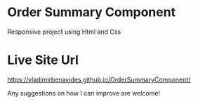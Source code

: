 # Order Summary Component
 Responsive project using Html and Css
# Live Site Url
https://vladimirbenavides.github.io/OrderSummaryComponent/

Any suggestions on how I can improve are welcome!
